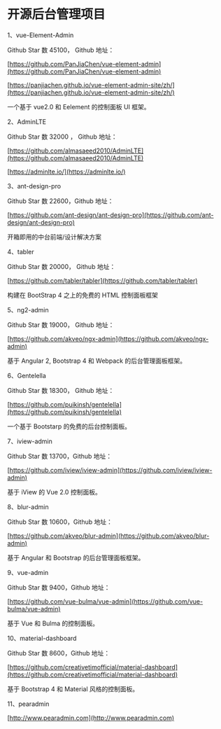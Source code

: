 # 开源后台管理项目



1、vue-Element-Admin

Github Star 数 45100， Github 地址：

[https://github.com/PanJiaChen/vue-element-admin](https://github.com/PanJiaChen/vue-element-admin)

[https://panjiachen.github.io/vue-element-admin-site/zh/](https://panjiachen.github.io/vue-element-admin-site/zh/)

一个基于 vue2.0 和 Eelement 的控制面板 UI 框架。



2、AdminLTE

Github Star 数 32000 ， Github 地址：

[https://github.com/almasaeed2010/AdminLTE](https://github.com/almasaeed2010/AdminLTE)

[https://adminlte.io/](https://adminlte.io/)



3、ant-design-pro

Github Star 数 22600，Github 地址：

[https://github.com/ant-design/ant-design-pro](https://github.com/ant-design/ant-design-pro)

开箱即用的中台前端/设计解决方案



4、tabler

Github Star 数 20000， Github 地址：

[https://github.com/tabler/tabler](https://github.com/tabler/tabler)

构建在 BootStrap 4 之上的免费的 HTML 控制面板框架



5、ng2-admin

Github Star 数 19000， Github 地址：

[https://github.com/akveo/ngx-admin](https://github.com/akveo/ngx-admin)

基于 Angular 2, Bootstrap 4 和 Webpack 的后台管理面板框架。



6、Gentelella

Github Star 数 18300， Github 地址：

[https://github.com/puikinsh/gentelella](https://github.com/puikinsh/gentelella)

一个基于 Bootstarp 的免费的后台控制面板。



7、iview-admin

Github Star 数 13700，Github 地址：

[https://github.com/iview/iview-admin](https://github.com/iview/iview-admin)

基于 iView 的 Vue 2.0 控制面板。



8、blur-admin

Github Star 数 10600，Github 地址：

[https://github.com/akveo/blur-admin](https://github.com/akveo/blur-admin)

基于 Angular 和 Bootstrap 的后台管理面板框架。



9、vue-admin

Github Star 数 9400，Github 地址：

[https://github.com/vue-bulma/vue-admin](https://github.com/vue-bulma/vue-admin)

基于 Vue 和 Bulma 的控制面板。



10、material-dashboard

Github Star 数 8600，Github 地址：

[https://github.com/creativetimofficial/material-dashboard](https://github.com/creativetimofficial/material-dashboard)

基于 Bootstrap 4 和 Material 风格的控制面板。



11、pearadmin

[http://www.pearadmin.com](http://www.pearadmin.com)

